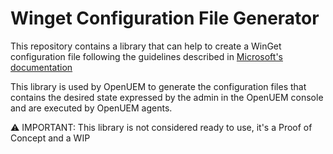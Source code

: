 # Winget Configuration File Generator

This repository contains a library that can help to create a WinGet configuration file following the guidelines described in [Microsoft's documentation](https://learn.microsoft.com/en-us/windows/package-manager/configuration/create)

This library is used by OpenUEM to generate the configuration files that contains the desired state expressed by the admin in the OpenUEM console and are executed by OpenUEM agents.

⚠️ IMPORTANT: This library is not considered ready to use, it's a Proof of Concept and a WIP

